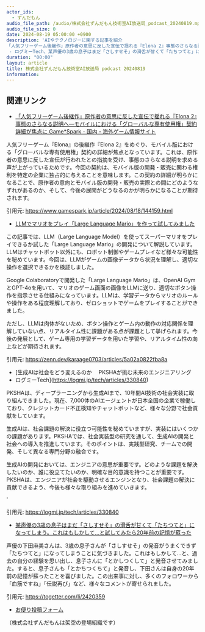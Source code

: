 ```yaml
---
actor_ids:
  - ずんだもん
audio_file_path: /audio/株式会社ずんだもん技術室AI放送局_podcast_20240819.mp3
audio_file_size: 0
date: 2024-08-19 05:00:00 +0900
description: 'AIやテクノロジーに関する記事を紹介  
「人気フリーゲーム後継作」原作者の意思に反した宣伝で揺れる『Elona 2』事態のさらなる説明へ―モバイルにおける「グローバルな専有使用権」契約詳細が焦点に  Game*Spark - 国内・海外ゲーム情報サイト、LLMでマリオをプレイ「Large Language Mario」を作って試してみました、生成AIは社会をどう変えるのか　 PKSHAが挑む未来のエンジニアリング
 - ログミーTech、某声優の3歳の息子はまだ「さしすせそ」の滑舌が甘くて「たちつてと」になってしまう。これはもしかして…と試してみたら20年前の記憶が蘇った'
duration: "00:00"
layout: article
title: 株式会社ずんだもん技術室AI放送局 podcast 20240819
information: 
---
```


## 関連リンク


- [「人気フリーゲーム後継作」原作者の意思に反した宣伝で揺れる『Elona 2』事態のさらなる説明へ―モバイルにおける「グローバルな専有使用権」契約詳細が焦点に  Game*Spark - 国内・海外ゲーム情報サイト](https://www.gamespark.jp/article/2024/08/18/144159.html)  


人気フリーゲーム『Elona』の後継作『Elona 2』をめぐり、モバイル版における「グローバルな専有使用権」契約の詳細が焦点となっています。これは、原作者の意思に反した宣伝が行われたとの指摘を受け、事態のさらなる説明を求める声が上がっているためです。今回の契約は、モバイル版の開発・販売に関わる権利を特定の企業に独占的に与えることを意味します。この契約の詳細が明らかになることで、原作者の意向とモバイル版の開発・販売の実際との間にどのようなずれがあるのか、そして、今後の展開がどうなるのかが明らかになることが期待されます。 


引用元: https://www.gamespark.jp/article/2024/08/18/144159.html


- [LLMでマリオをプレイ「Large Language Mario」を作って試してみました](https://zenn.dev/karaage0703/articles/5a02a0822fba8a)  


この記事では、LLM（Large Language Model）を使ってスーパーマリオをプレイできるか試した「Large Language Mario」の開発について解説しています。LLMはチャットボット以外にも、ロボット制御やゲームプレイなど様々な可能性を秘めています。今回は、LLMがゲームの画像データから状況を理解し、適切な操作を選択できるかを検証しました。

Google Colaboratoryで開発した「Large Language Mario」は、OpenAI GymとGPT-4oを用いて、マリオのゲーム画面の画像をLLMに送り、適切なボタン操作を指示させる仕組みになっています。LLMは、学習データからマリオのルールや操作をある程度理解しており、ゼロショットでゲームをプレイすることができました。

ただし、LLMは肉体がないため、ボタン操作とゲーム内の動作の対応関係を理解していない点、リアルタイム性に課題がある点が課題として挙げられます。今後の発展として、ゲーム専用の学習データを用いた学習や、リアルタイム性の向上などが期待されます。 


引用元: https://zenn.dev/karaage0703/articles/5a02a0822fba8a


- [生成AIは社会をどう変えるのか　 PKSHAが挑む未来のエンジニアリング
 - ログミーTech](https://logmi.jp/tech/articles/330840)  



  PKSHAは、ディープラーニングから生成AIまで、10年間AI技術の社会実装に取り組んできました。現在、7,000体のAIエージェントが日本全国の企業で稼働しており、クレジットカード不正検知やチャットボットなど、様々な分野で社会貢献をしています。


  生成AIは、社会課題の解決に役立つ可能性を秘めていますが、実装にはいくつかの課題があります。PKSHAでは、社会実装型の研究を通して、生成AIの開発と社会への導入を推進しています。そのポイントは、実践型研究、チームでの開発、そして異なる専門分野の融合です。


  生成AIの開発においては、エンジニアの意思が重要です。どのような課題を解決したいのか、誰に役立てたいのか、明確な目的意識を持つことが重要です。PKSHAは、エンジニアが社会を駆動させるエンジンとなり、社会課題の解決に貢献できるよう、今後も様々な取り組みを進めていきます。

  '


引用元: https://logmi.jp/tech/articles/330840


- [某声優の3歳の息子はまだ「さしすせそ」の滑舌が甘くて「たちつてと」になってしまう。これはもしかして…と試してみたら20年前の記憶が蘇った](https://togetter.com/li/2420359)  


声優の下田麻美さんは、3歳の息子さんが「さしすせそ」の発音がうまくできず「たちつてと」になってしまうことに気づきました。これはもしかして…と、過去の自分の経験を思い出し、息子さんに「とかしつくして」と発音させてみました。すると、息子さんも「とかちつくちて」と発音し、下田さんは自身の20年前の記憶が蘇ったことを喜びました。この出来事に対し、多くのフォロワーから「血筋ですね」「伝説再び」など、様々なコメントが寄せられました。 


引用元: https://togetter.com/li/2420359



- [お便り投稿フォーム](https://forms.gle/ffg4JTfqdiqK62qf9)

（株式会社ずんだもんは架空の登場組織です）
